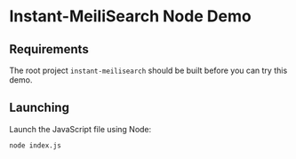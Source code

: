 # Instant-MeiliSearch Node Demo

## Requirements

The root project `instant-meilisearch` should be built before you can try this demo.

## Launching

Launch the JavaScript file using Node:

```bash
node index.js
```
